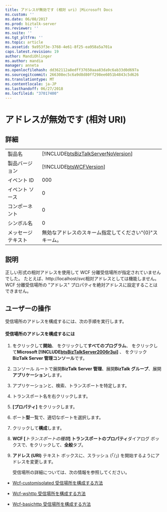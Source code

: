 ```yaml
---
title: アドレスが無効です (相対 uri) |Microsoft Docs
ms.custom: ''
ms.date: 06/08/2017
ms.prod: biztalk-server
ms.reviewer: ''
ms.suite: ''
ms.tgt_pltfrm: ''
ms.topic: article
ms.assetid: 9a953f3e-3768-4e61-8f25-ea958a5a701a
caps.latest.revision: 19
author: MandiOhlinger
ms.author: mandia
manager: anneta
ms.openlocfilehash: dd362112a8edff37650aaa83da9c6ab33d0d697a
ms.sourcegitcommit: 266308ec5c6a9d8d80ff298ee6051b4843c5d626
ms.translationtype: MT
ms.contentlocale: ja-JP
ms.lasthandoff: 06/27/2018
ms.locfileid: "37017400"
---
```

# <a name="invalid-address-relative-uri"></a>アドレスが無効です (相対 URI)
## <a name="details"></a>詳細  
  
|                 |                                                                                    |
|-----------------|------------------------------------------------------------------------------------|
|  製品名   | [!INCLUDE[btsBizTalkServerNoVersion](../includes/btsbiztalkservernoversion-md.md)] |
| 製品バージョン |             [!INCLUDE[btsWCFVersion](../includes/btswcfversion-md.md)]             |
|    イベント ID     |                                        000                                         |
|  イベント ソース   |                                         0                                          |
|    コンポーネント    |                                         0                                          |
|  シンボル名  |                                         0                                          |
|  メッセージ テキスト   |                  無効なアドレスのスキーム指定してください"{0}"スキーム。                   |
  
## <a name="explanation"></a>説明  
 正しい形式の相対アドレスを使用して WCF 分離受信場所が指定されていませんでした。 たとえば、http://localhost/svc相対アドレスとしては機能しません。 WCF 分離受信場所の "アドレス" プロパティを絶対アドレスに設定することはできません。  
  
## <a name="user-action"></a>ユーザーの操作  
 受信場所のアドレスを構成するには、次の手順を実行します。  
  
#### <a name="to-configure-the-receive-location-address"></a>受信場所のアドレスを構成するには  
  
1. をクリックして**開始**、 をクリックして**すべてのプログラム**、 をクリックして**Microsoft [!INCLUDE[btsBizTalkServer2006r3ui](../includes/btsbiztalkserver2006r3ui-md.md)]** 、 をクリック**BizTalk Server 管理コンソール**です。  
  
2. コンソール ルートで展開**BizTalk Server 管理**、展開**BizTalk グループ**、展開**アプリケーション**します。  
  
3. アプリケーションと、検索、トランスポートを特定します。  
  
4. トランスポート名を右クリックします。  
  
5. **[プロパティ]** をクリックします。  
  
6. ポート**型**一覧で、適切なポートを選択します。  
  
7. クリックして**構成**します。  
  
8. **WCF [**<em>トランスポートの種類</em>**] トランスポートのプロパティ**ダイアログ ボックスで、をクリックして、**全般**タブ。  
  
9. **アドレス (URI)** テキスト ボックスに、スラッシュ (「/」) を開始するようにアドレスを変更します。  
  
   受信場所の詳細については、次の情報を参照してください。  
  
-   [Wcf-customisolated 受信場所を構成する方法](../core/how-to-configure-a-wcf-customisolated-receive-location.md)  
  
-   [Wcf-wshttp 受信場所を構成する方法](../core/how-to-configure-a-wcf-wshttp-receive-location.md)  
  
-   [Wcf-basichttp 受信場所を構成する方法](http://msdn.microsoft.com/library/43f18e5d-ba28-453c-b8ce-5bcdc6f27fdd)